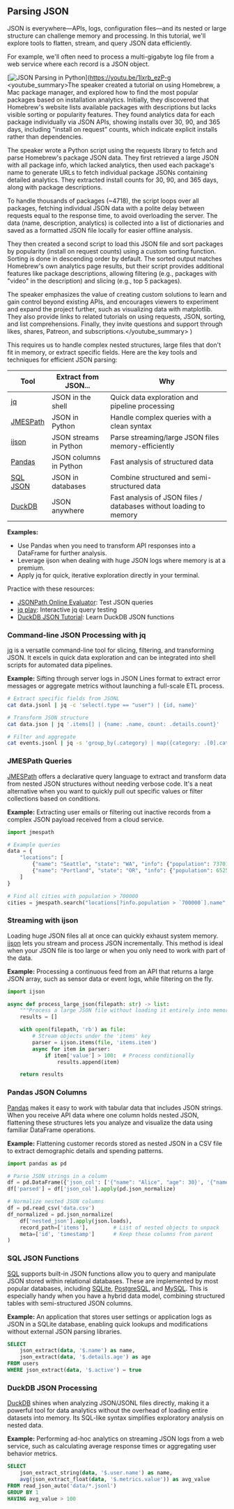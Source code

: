 ## Parsing JSON

JSON is everywhere—APIs, logs, configuration files—and its nested or large structure can challenge memory and processing. In this tutorial, we'll explore tools to flatten, stream, and query JSON data efficiently.

For example, we'll often need to process a multi-gigabyte log file from a web service where each record is a JSON object.

[![JSON Parsing in Python](https://i.ytimg.com/vi/1lxrb_ezP-g/sddefault.jpg)](https://youtu.be/1lxrb_ezP-g
<youtube_summary>The speaker created a tutorial on using Homebrew, a Mac package manager, and explored how to find the most popular packages based on installation analytics. Initially, they discovered that Homebrew's website lists available packages with descriptions but lacks visible sorting or popularity features. They found analytics data for each package individually via JSON APIs, showing installs over 30, 90, and 365 days, including "install on request" counts, which indicate explicit installs rather than dependencies.

The speaker wrote a Python script using the requests library to fetch and parse Homebrew's package JSON data. They first retrieved a large JSON with all package info, which lacked analytics, then used each package's name to generate URLs to fetch individual package JSONs containing detailed analytics. They extracted install counts for 30, 90, and 365 days, along with package descriptions.

To handle thousands of packages (~4718), the script loops over all packages, fetching individual JSON data with a polite delay between requests equal to the response time, to avoid overloading the server. The data (name, description, analytics) is collected into a list of dictionaries and saved as a formatted JSON file locally for easier offline analysis.

They then created a second script to load this JSON file and sort packages by popularity (install on request counts) using a custom sorting function. Sorting is done in descending order by default. The sorted output matches Homebrew's own analytics page results, but their script provides additional features like package descriptions, allowing filtering (e.g., packages with "video" in the description) and slicing (e.g., top 5 packages).

The speaker emphasizes the value of creating custom solutions to learn and gain control beyond existing APIs, and encourages viewers to experiment and expand the project further, such as visualizing data with matplotlib. They also provide links to related tutorials on using requests, JSON, sorting, and list comprehensions. Finally, they invite questions and support through likes, shares, Patreon, and subscriptions.</youtube_summary>
)

This requires us to handle complex nested structures, large files that don't fit in memory, or extract specific fields. Here are the key tools and techniques for efficient JSON parsing:

| Tool                                        | Extract from JSON...   | Why                                                               |
| ------------------------------------------- | ---------------------- | ----------------------------------------------------------------- |
| [jq](#command-line-json-processing-with-jq) | JSON in the shell      | Quick data exploration and pipeline processing                    |
| [JMESPath](#jmespath-queries)               | JSON in Python         | Handle complex queries with a clean syntax                        |
| [ijson](#streaming-with-ijson)              | JSON streams in Python | Parse streaming/large JSON files memory-efficiently               |
| [Pandas](#pandas-json-columns)              | JSON columns in Python | Fast analysis of structured data                                  |
| [SQL JSON](#sql-json-functions)             | JSON in databases      | Combine structured and semi-structured data                       |
| [DuckDB](#duckdb-json-processing)           | JSON anywhere          | Fast analysis of JSON files / databases without loading to memory |

**Examples:**

- Use Pandas when you need to transform API responses into a DataFrame for further analysis.
- Leverage ijson when dealing with huge JSON logs where memory is at a premium.
- Apply jq for quick, iterative exploration directly in your terminal.

Practice with these resources:

- [JSONPath Online Evaluator](https://jsonpath.com/): Test JSON queries
- [jq play](https://jqplay.org/): Interactive jq query testing
- [DuckDB JSON Tutorial](https://duckdb.org/docs/data/json): Learn DuckDB JSON functions

### Command-line JSON Processing with jq

[jq](https://jqlang.org/) is a versatile command-line tool for slicing, filtering, and transforming JSON. It excels in quick data exploration and can be integrated into shell scripts for automated data pipelines.

**Example:** Sifting through server logs in JSON Lines format to extract error messages or aggregate metrics without launching a full-scale ETL process.

```bash
# Extract specific fields from JSONL
cat data.jsonl | jq -c 'select(.type == "user") | {id, name}'

# Transform JSON structure
cat data.json | jq '.items[] | {name: .name, count: .details.count}'

# Filter and aggregate
cat events.jsonl | jq -s 'group_by(.category) | map({category: .[0].category, count: length})'
```

### JMESPath Queries

[JMESPath](https://jmespath.org/) offers a declarative query language to extract and transform data from nested JSON structures without needing verbose code. It's a neat alternative when you want to quickly pull out specific values or filter collections based on conditions.

**Example:** Extracting user emails or filtering out inactive records from a complex JSON payload received from a cloud service.

```python
import jmespath

# Example queries
data = {
    "locations": [
        {"name": "Seattle", "state": "WA", "info": {"population": 737015}},
        {"name": "Portland", "state": "OR", "info": {"population": 652503}}
    ]
}

# Find all cities with population > 700000
cities = jmespath.search("locations[?info.population > `700000`].name", data)
```

### Streaming with ijson

Loading huge JSON files all at once can quickly exhaust system memory. [ijson](https://ijson.readthedocs.io/en/latest/) lets you stream and process JSON incrementally. This method is ideal when your JSON file is too large or when you only need to work with part of the data.

**Example:** Processing a continuous feed from an API that returns a large JSON array, such as sensor data or event logs, while filtering on the fly.

```python
import ijson

async def process_large_json(filepath: str) -> list:
    """Process a large JSON file without loading it entirely into memory."""
    results = []

    with open(filepath, 'rb') as file:
        # Stream objects under the 'items' key
        parser = ijson.items(file, 'items.item')
        async for item in parser:
            if item['value'] > 100:  # Process conditionally
                results.append(item)

    return results
```

### Pandas JSON Columns

[Pandas](https://pandas.pydata.org/) makes it easy to work with tabular data that includes JSON strings. When you receive API data where one column holds nested JSON, flattening these structures lets you analyze and visualize the data using familiar DataFrame operations.

**Example:** Flattening customer records stored as nested JSON in a CSV file to extract demographic details and spending patterns.

```python
import pandas as pd

# Parse JSON strings in a column
df = pd.DataFrame({'json_col': ['{"name": "Alice", "age": 30}', '{"name": "Bob", "age": 25}']})
df['parsed'] = df['json_col'].apply(pd.json_normalize)

# Normalize nested JSON columns
df = pd.read_csv('data.csv')
df_normalized = pd.json_normalize(
    df['nested_json'].apply(json.loads),
    record_path=['items'],        # List of nested objects to unpack
    meta=['id', 'timestamp']      # Keep these columns from parent
)
```

### SQL JSON Functions

[SQL](https://en.wikipedia.org/wiki/SQL:2016) supports built-in JSON functions allow you to query and manipulate JSON stored within relational databases.
These are implemented by most popular databases, including
[SQLite](https://www.sqlite.org/json1.html),
[PostgreSQL](https://www.postgresql.org/docs/current/functions-json.html), and
[MySQL](https://dev.mysql.com/doc/refman/8.4/en/json-function-reference.html).
This is especially handy when you have a hybrid data model, combining structured tables with semi-structured JSON columns.

**Example:** An application that stores user settings or application logs as JSON in a SQLite database, enabling quick lookups and modifications without external JSON parsing libraries.

```sql
SELECT
    json_extract(data, '$.name') as name,
    json_extract(data, '$.details.age') as age
FROM users
WHERE json_extract(data, '$.active') = true
```

### DuckDB JSON Processing

[DuckDB](https://duckdb.org/) shines when analyzing JSON/JSONL files directly, making it a powerful tool for data analytics without the overhead of loading entire datasets into memory. Its SQL-like syntax simplifies exploratory analysis on nested data.

**Example:** Performing ad-hoc analytics on streaming JSON logs from a web service, such as calculating average response times or aggregating user behavior metrics.

```sql
SELECT
    json_extract_string(data, '$.user.name') as name,
    avg(json_extract_float(data, '$.metrics.value')) as avg_value
FROM read_json_auto('data/*.jsonl')
GROUP BY 1
HAVING avg_value > 100
```
